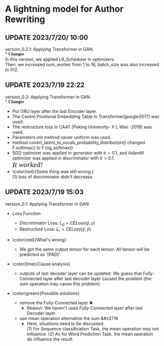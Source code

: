 # A lightning model for Author Rewriting  

## UPDATE 2023/7/20/ 10:00  
version_0.2.1: Applying Transformer in GAN.  
<font face="Lumanosimo">* **Changes**</font>  
In this version, we applied LR_Scheduler in optimizers.  
Then, we increased num_worker from 1 to 16, batch_size was also increased to 512.   
## UPDATE 2023/7/19 22:22
version_0.2: Applying Transformer in GAN.  
<font face="Lumanosimo">* **Changes**</font>  
- Put GRU layer after the last Encoder layer.
- The Cosine Positional Embedding Table in Transformer\[google2017\] was used.
- The restructure loss in CAAT \[Peking University- X L Wan -2019\] was used.
- Parameters init method xavier uniform was used.
- method covert_latent_to_vocab_probability_distribution() changed F.softmax() to F.log_softmax()
- SGD optimizer was applied in generator with $lr=0.1$, and AdamW optimizer was applied in discriminator with $lr=0.1$.  
<font face="Lumanosimo" size=5 >_It worked!_</font> 
- \color{red}{Some thing was still wrong.}  
  (1) loss of discriminator didn't decrease. 

## UPDATE 2023/7/19 15:03
version_0.1: Applying Transformer in GAN. 
- Loss Function  
  - Discriminator Loss: $L_{d} = CELoss(\hat{y}, y)$
  - Restructure Loss: $L_{r}= CELoss(\widehat{y}, \widetilde{y})$

- \color{red}{What's wrong} 
    - We got the same output tensor for each tensor. All tensor will be predicted as '[PAD]'.
- \color{lime}{Cause analysis}
  - outputs of last decoder layer can be updated. We guess that Fully-Connected layer after last decoder layer caused
  the problem (the sum operation may cause this problem).
- \color{green}{Possible solutions}
  - remove the Fully-Connected layer &#x2716;
    - Reason: We haven't used Fully-Connected layer after last Decoder layer. 
  - use mean operation alternative the sum &#x2716
    - Here, situations need to be discussed.  
      (1) For Sequence classification Task, the mean operation may not influence.
      (2) As for Word Prediction Task, the mean operation do influence the result.